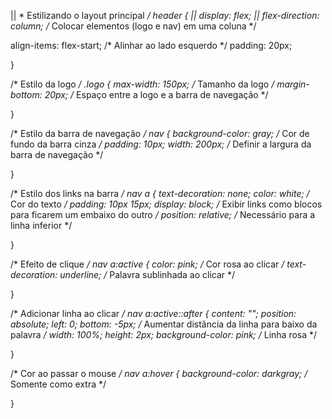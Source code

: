    ||   * Estilizando o layout principal */
        header {
  ||  display: flex;
||    flex-direction: column; /* Colocar        elementos (logo e nav) em uma coluna */
 
    
    
align-items: flex-start; /* Alinhar ao lado esquerdo */
    padding: 20px;



}

/* Estilo da logo */
.logo {
    max-width: 150px; /* Tamanho da logo */
    margin-bottom: 20px; /* Espaço entre a logo e a barra de navegação */



}

/* Estilo da barra de navegação */
nav {
    background-color: gray; /* Cor de fundo da barra cinza */
    padding: 10px;
    width: 200px; /* Definir a largura da barra de navegação */



}

/* Estilo dos links na barra */
nav a {
    text-decoration: none;
    color: white; /* Cor do texto */
    padding: 10px 15px;
    display: block; /* Exibir links como blocos para ficarem um embaixo do outro */
    position: relative; /* Necessário para a linha inferior */



}

/* Efeito de clique */
nav a:active {
    color: pink; /* Cor rosa ao clicar */
    text-decoration: underline; /* Palavra sublinhada ao clicar */
   
   
   }

/* Adicionar linha ao clicar */
nav a:active::after {
    content: "";
    position: absolute;
    left: 0;
    bottom: -5px; /* Aumentar distância da linha para baixo da palavra */
    width: 100%;
    height: 2px;
    background-color: pink; /* Linha rosa */


}

/* Cor ao passar o mouse */
nav a:hover {
    background-color: darkgray; /* Somente como extra */



}
